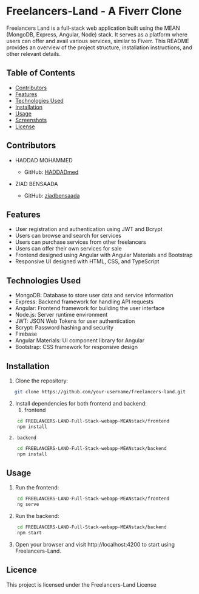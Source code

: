 # Freelancers-Land - A Fiverr Clone


Freelancers Land is a full-stack web application built using the MEAN (MongoDB, Express, Angular, Node) stack. It serves as a platform where users can offer and avail various services, similar to Fiverr. This README provides an overview of the project structure, installation instructions, and other relevant details.

## Table of Contents
- [Contributors](#contributors)
- [Features](#features)
- [Technologies Used](#technologies-used)
- [Installation](#installation)
- [Usage](#usage)
- [Screenshots](#screenshots)
- [License](#license)

## Contributors

- HADDAD MOHAMMED
  - GitHub: [HADDADmed](https://github.com/HADDADmed)
  
- ZIAD BENSAADA
  - GitHub: [ziadbensaada](https://github.com/ziadbensaada)

## Features

- User registration and authentication using JWT and Bcrypt
- Users can browse and search for services
- Users can purchase services from other freelancers
- Users can offer their own services for sale
- Frontend designed using Angular with Angular Materials and Bootstrap
- Responsive UI designed with HTML, CSS, and TypeScript

## Technologies Used

- MongoDB: Database to store user data and service information
- Express: Backend framework for handling API requests
- Angular: Frontend framework for building the user interface
- Node.js: Server runtime environment
- JWT: JSON Web Tokens for user authentication
- Bcrypt: Password hashing and security
- Firebase
- Angular Materials: UI component library for Angular
- Bootstrap: CSS framework for responsive design

## Installation

1. Clone the repository:
```bash
   git clone https://github.com/your-username/freelancers-land.git
```
2. Install dependencies for both frontend and backend:
     1. frontend
```bash
    cd FREELANCERS-LAND-Full-Stack-webapp-MEANstack/frontend
    npm install
```
     2. backend
```bash
    cd FREELANCERS-LAND-Full-Stack-webapp-MEANstack/backend
    npm install
 ```

## Usage

1. Run the frontend:
   
```bash
    cd FREELANCERS-LAND-Full-Stack-webapp-MEANstack/frontend
    ng serve
```
2. Run the backend:
 
```bash
    cd FREELANCERS-LAND-Full-Stack-webapp-MEANstack/backend
    npm start
```
3. Open your browser and visit http://localhost:4200 to start using Freelancers-Land.


## Licence

This project is licensed under the Freelancers-Land License
